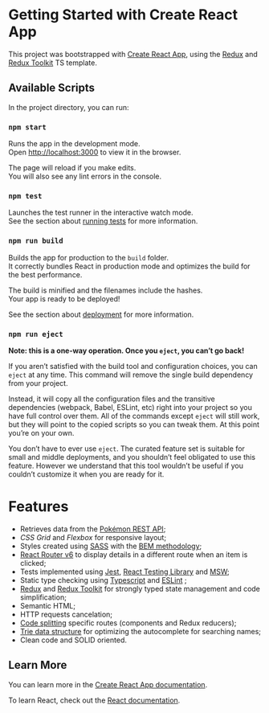 # Getting Started with Create React App

This project was bootstrapped with [Create React App](https://github.com/facebook/create-react-app), using the [Redux](https://redux.js.org/) and [Redux Toolkit](https://redux-toolkit.js.org/) TS template.

## Available Scripts

In the project directory, you can run:

### `npm start`

Runs the app in the development mode.\
Open [http://localhost:3000](http://localhost:3000) to view it in the browser.

The page will reload if you make edits.\
You will also see any lint errors in the console.

### `npm test`

Launches the test runner in the interactive watch mode.\
See the section about [running tests](https://facebook.github.io/create-react-app/docs/running-tests) for more information.

### `npm run build`

Builds the app for production to the `build` folder.\
It correctly bundles React in production mode and optimizes the build for the best performance.

The build is minified and the filenames include the hashes.\
Your app is ready to be deployed!

See the section about [deployment](https://facebook.github.io/create-react-app/docs/deployment) for more information.

### `npm run eject`

**Note: this is a one-way operation. Once you `eject`, you can’t go back!**

If you aren’t satisfied with the build tool and configuration choices, you can `eject` at any time. This command will remove the single build dependency from your project.

Instead, it will copy all the configuration files and the transitive dependencies (webpack, Babel, ESLint, etc) right into your project so you have full control over them. All of the commands except `eject` will still work, but they will point to the copied scripts so you can tweak them. At this point you’re on your own.

You don’t have to ever use `eject`. The curated feature set is suitable for small and middle deployments, and you shouldn’t feel obligated to use this feature. However we understand that this tool wouldn’t be useful if you couldn’t customize it when you are ready for it.

# Features

- Retrieves data from the [Pokémon REST API](https://github.com/PokeAPI/pokeapi);
- _CSS Grid_ and _Flexbox_ for responsive layout;
- Styles created using [SASS](https://sass-lang.com/) with the [BEM methodology](http://getbem.com/);
- [React Router v6](https://reactrouter.com/docs/en/v6) to display details in a different route when an item is clicked;
- Tests implemented using [Jest](https://jestjs.io/), [React Testing Library](https://testing-library.com/docs/react-testing-library/intro) and [MSW](https://mswjs.io/);
- Static type checking using [Typescript](https://www.typescriptlang.org/) and [ESLint](https://eslint.org/) ;
- [Redux](https://redux.js.org/) and [Redux Toolkit](https://redux-toolkit.js.org/) for strongly typed state management and code simplification;
- Semantic HTML;
- HTTP requests cancelation;
- [Code splitting](https://reactjs.org/docs/code-splitting.html) specific routes (components and Redux reducers);
- [Trie data structure](https://en.wikipedia.org/wiki/Trie) for optimizing the autocomplete for searching names;
- Clean code and SOLID oriented.

## Learn More

You can learn more in the [Create React App documentation](https://facebook.github.io/create-react-app/docs/getting-started).

To learn React, check out the [React documentation](https://reactjs.org/).

